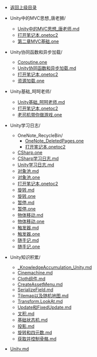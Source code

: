 - [返回上级目录](../)

- Unity中的MVC思想_唐老狮/
    - [Unity中的MVC思想_唐老师.md](Unity中的MVC思想_唐老师.md)
    - [打开笔记本.onetoc2](打开笔记本.onetoc2)
    - [第二章MVC基础.one](第二章MVC基础.one)
- Unity协同函数和异步加载/
    - [Coroutine.one](Coroutine.one)
    - [Unity协同函数和异步加载.md](Unity协同函数和异步加载.md)
    - [打开笔记本.onetoc2](打开笔记本.onetoc2)
    - [资源加载.one](资源加载.one)
- Unity基础_呵呵老师/
    - [Unity基础_呵呵老师.md](Unity基础_呵呵老师.md)
    - [打开笔记本.onetoc2](打开笔记本.onetoc2)
    - [老司机带你做游戏.one](老司机带你做游戏.one)
- Unity学习日志/
    - OneNote_RecycleBin/
        - [OneNote_DeletedPages.one](OneNote_DeletedPages.one)
        - [打开笔记本.onetoc2](打开笔记本.onetoc2)
    - [CSharp.one](CSharp.one)
    - [CSharp学习日志.md](CSharp学习日志.md)
    - [Unity学习日志.md](Unity学习日志.md)
    - [对象池.md](对象池.md)
    - [对象池.one](对象池.one)
    - [打开笔记本.onetoc2](打开笔记本.onetoc2)
    - [旋转.md](旋转.md)
    - [旋转.one](旋转.one)
    - [暂停.md](暂停.md)
    - [暂停.one](暂停.one)
    - [物体移动.md](物体移动.md)
    - [物体移动.one](物体移动.one)
    - [触发器.md](触发器.md)
    - [触发器.one](触发器.one)
    - [随手记.md](随手记.md)
    - [随手记.one](随手记.one)
- Unity知识积累/
    - [_KnowledgeAccumulation_Unity.md](_KnowledgeAccumulation_Unity.md)
    - [Cinemachine.md](Cinemachine.md)
    - [Cloth组件.md](Cloth组件.md)
    - [CreateAssetMenu.md](CreateAssetMenu.md)
    - [SerializeField.md](SerializeField.md)
    - [Tilemap以及随机地图.md](Tilemap以及随机地图.md)
    - [Transform.LookAt.md](Transform.LookAt.md)
    - [Update和FixedUpdate.md](Update和FixedUpdate.md)
    - [叉积.md](叉积.md)
    - [基础状态机.md](基础状态机.md)
    - [投影.md](投影.md)
    - [旋转和四元数.md](旋转和四元数.md)
    - [获取并控制骨骼.md](获取并控制骨骼.md)
- [Unity.md](Unity.md)